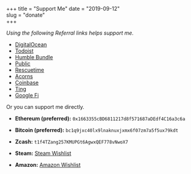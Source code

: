 +++
title = "Support Me"
date = "2019-09-12"  
slug = "donate"  
+++

_Using the following Referral links helps support me._  

- [DigitalOcean](https://m.do.co/c/1148933d9638)  
- [Todoist](https://todoist.com/r/joshua_mvcbsg)  
- [Humble Bundle](https://www.humblebundle.com/?partner=joshuaacasey&charity=4143986)  
- [Public](https://share.public.com/joshuaacasey)  
- [Rescuetime](https://www.rescuetime.com/ref/2615801)  
- [Acorns](https://share.acorns.com/jacnoc)  
- [Coinbase](https://www.coinbase.com/join/casey_ts)  
- [Ting](https://zn5ssqbjq181.ting.com/)  
- [Google Fi](https://g.co/fi/r/74K431)  


Or you can support me directly.    

- **Ethereum (preferred):** `0x1663355cBD6811217d8f571687aDEdf4C16a3c6a`  
- **Bitcoin (preferred):** `bc1q9jxc40lx9lnaknuxjxmx6f07zm7a5f5ux79kdt`  
- **Zcash:** `t1f4TZang257KMUPGt6AgwxQEF778vNwoX7`  

- **Steam:** [Steam Wishlist](https://store.steampowered.com/wishlist/id/JoshuaACasey)  
- **Amazon:** [Amazon Wishlist](https://www.amazon.com/hz/wishlist/ls/3T6HSYB01WR7W)  